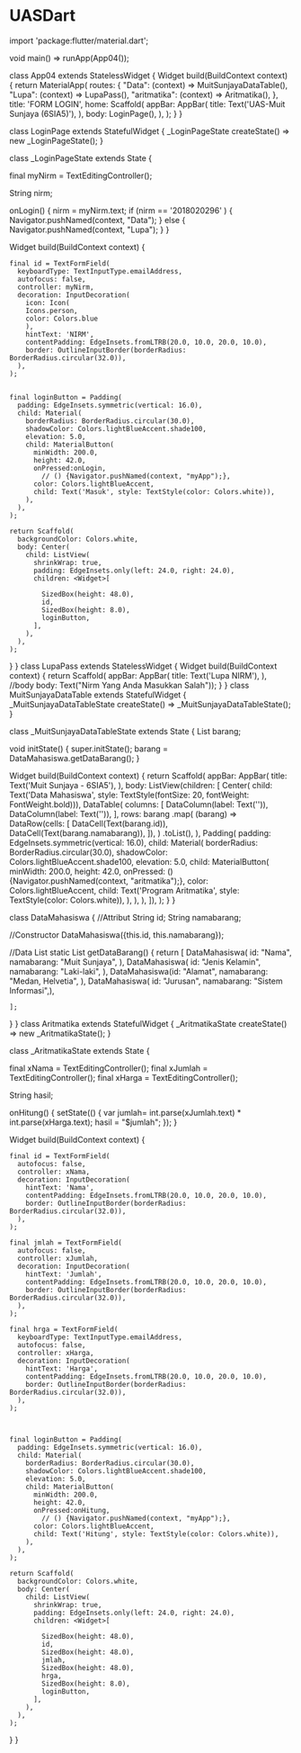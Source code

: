 # UASDart
import 'package:flutter/material.dart';

void main() => runApp(App04());

class App04 extends StatelessWidget {
  Widget build(BuildContext context) {
    return MaterialApp(
      routes: {
        "Data": (context) => MuitSunjayaDataTable(),
        "Lupa": (context) => LupaPass(),
        "aritmatika": (context) => Aritmatika(),
      },
      title: 'FORM LOGIN',
      home: Scaffold(
        appBar: AppBar(
          title: Text('UAS-Muit Sunjaya (6SIA5)'),
        ),
        body: LoginPage(),
      ),
    );
  }
}

class LoginPage extends StatefulWidget {
  _LoginPageState createState() => new _LoginPageState();
}

class _LoginPageState extends State<LoginPage> {
  
  final myNirm = TextEditingController();
  
  String nirm;

  onLogin() {
    nirm = myNirm.text;
    if (nirm == '2018020296' ) {
      Navigator.pushNamed(context, "Data");
    } else {
      Navigator.pushNamed(context, "Lupa");
    }
  }

  Widget build(BuildContext context) {

    final id = TextFormField(
      keyboardType: TextInputType.emailAddress,
      autofocus: false,
      controller: myNirm,
      decoration: InputDecoration(
        icon: Icon(
        Icons.person,
        color: Colors.blue
        ),
        hintText: 'NIRM',
        contentPadding: EdgeInsets.fromLTRB(20.0, 10.0, 20.0, 10.0),
        border: OutlineInputBorder(borderRadius: BorderRadius.circular(32.0)),
      ),
    );


    final loginButton = Padding(
      padding: EdgeInsets.symmetric(vertical: 16.0),
      child: Material(
        borderRadius: BorderRadius.circular(30.0),
        shadowColor: Colors.lightBlueAccent.shade100,
        elevation: 5.0,
        child: MaterialButton(
          minWidth: 200.0,
          height: 42.0,
          onPressed:onLogin,
            // () {Navigator.pushNamed(context, "myApp");},
          color: Colors.lightBlueAccent,
          child: Text('Masuk', style: TextStyle(color: Colors.white)),
        ),
      ),
    );

    return Scaffold(
      backgroundColor: Colors.white,
      body: Center(
        child: ListView(
          shrinkWrap: true,
          padding: EdgeInsets.only(left: 24.0, right: 24.0),
          children: <Widget>[
   
            SizedBox(height: 48.0),
            id,
            SizedBox(height: 8.0),
            loginButton,
          ],
        ),
      ),
    );
  }
}
 class LupaPass extends StatelessWidget {
  Widget build(BuildContext context) {
    return Scaffold(
        appBar: AppBar(
          title: Text('Lupa NIRM'),
        ),
        //body
        body: Text("Nirm Yang Anda Masukkan Salah"));
  }
}
class MuitSunjayaDataTable extends StatefulWidget {
  _MuitSunjayaDataTableState createState() => _MuitSunjayaDataTableState();
}

class _MuitSunjayaDataTableState extends State<MuitSunjayaDataTable> {
  List<DataMahasiswa> barang;

  void initState() {
    super.initState();
    barang = DataMahasiswa.getDataBarang();
  }

  Widget build(BuildContext context) {
    return Scaffold(
      appBar: AppBar(
        title: Text('Muit Sunjaya - 6SIA5'),
      ),
      body: ListView(children: <Widget>[
        Center(
            child: Text('Data Mahasiswa',
                style: TextStyle(fontSize: 20, fontWeight: FontWeight.bold))),
        DataTable(
          columns: [
            DataColumn(label: Text('')),
            DataColumn(label: Text('')),
          ],
          rows: barang
              .map(
                (barang) => DataRow(cells: [
                  DataCell(Text(barang.id)),
                  DataCell(Text(barang.namabarang)),
                ]),
              )
              .toList(),
        ),
        Padding(
      padding: EdgeInsets.symmetric(vertical: 16.0),
      child: Material(
        borderRadius: BorderRadius.circular(30.0),
        shadowColor: Colors.lightBlueAccent.shade100,
        elevation: 5.0,
        child: MaterialButton(
          minWidth: 200.0,
          height: 42.0,
          onPressed:
            () {Navigator.pushNamed(context, "aritmatika");},
          color: Colors.lightBlueAccent,
          child: Text('Program Aritmatika', style: TextStyle(color: Colors.white)),
        ),
      ),
    ),
      ]),
    );
  }
}

class DataMahasiswa {
  //Attribut
  String id;
  String namabarang;
  

  //Constructor
  DataMahasiswa({this.id, this.namabarang});

  //Data List
  static List<DataMahasiswa> getDataBarang() {
    return <DataMahasiswa>[
      DataMahasiswa(
          id: "Nama", namabarang: "Muit Sunjaya", ),
      DataMahasiswa(
          id: "Jenis Kelamin", namabarang: "Laki-laki", ),
      DataMahasiswa(id: "Alamat", namabarang: "Medan, Helvetia", ),
      DataMahasiswa(
          id: "Jurusan", namabarang: "Sistem Informasi",),

    ];
    
  }
}
class Aritmatika extends StatefulWidget {
  _AritmatikaState createState() => new _AritmatikaState();
}

class _AritmatikaState extends State<Aritmatika> {
  
 final xNama = TextEditingController();
  final xJumlah = TextEditingController();
final xHarga = TextEditingController();
  
  String hasil;

  onHitung() {
    setState(() {
      var  jumlah= int.parse(xJumlah.text) * int.parse(xHarga.text);
      hasil = "$jumlah";
    });
  }

  Widget build(BuildContext context) {

    final id = TextFormField(
      autofocus: false,
      controller: xNama,
      decoration: InputDecoration(
        hintText: 'Nama',
        contentPadding: EdgeInsets.fromLTRB(20.0, 10.0, 20.0, 10.0),
        border: OutlineInputBorder(borderRadius: BorderRadius.circular(32.0)),
      ),
    );
    
    final jmlah = TextFormField(
      autofocus: false,
      controller: xJumlah,
      decoration: InputDecoration(
        hintText: 'Jumlah',
        contentPadding: EdgeInsets.fromLTRB(20.0, 10.0, 20.0, 10.0),
        border: OutlineInputBorder(borderRadius: BorderRadius.circular(32.0)),
      ),
    );

    final hrga = TextFormField(
      keyboardType: TextInputType.emailAddress,
      autofocus: false,
      controller: xHarga,
      decoration: InputDecoration(
        hintText: 'Harga',
        contentPadding: EdgeInsets.fromLTRB(20.0, 10.0, 20.0, 10.0),
        border: OutlineInputBorder(borderRadius: BorderRadius.circular(32.0)),
      ),
    );



    final loginButton = Padding(
      padding: EdgeInsets.symmetric(vertical: 16.0),
      child: Material(
        borderRadius: BorderRadius.circular(30.0),
        shadowColor: Colors.lightBlueAccent.shade100,
        elevation: 5.0,
        child: MaterialButton(
          minWidth: 200.0,
          height: 42.0,
          onPressed:onHitung,
            // () {Navigator.pushNamed(context, "myApp");},
          color: Colors.lightBlueAccent,
          child: Text('Hitung', style: TextStyle(color: Colors.white)),
        ),
      ),
    );

    return Scaffold(
      backgroundColor: Colors.white,
      body: Center(
        child: ListView(
          shrinkWrap: true,
          padding: EdgeInsets.only(left: 24.0, right: 24.0),
          children: <Widget>[
   
            SizedBox(height: 48.0),
            id,
            SizedBox(height: 48.0),
            jmlah,
            SizedBox(height: 48.0),
            hrga,
            SizedBox(height: 8.0),
            loginButton,
          ],
        ),
      ),
    );
  }
  }
